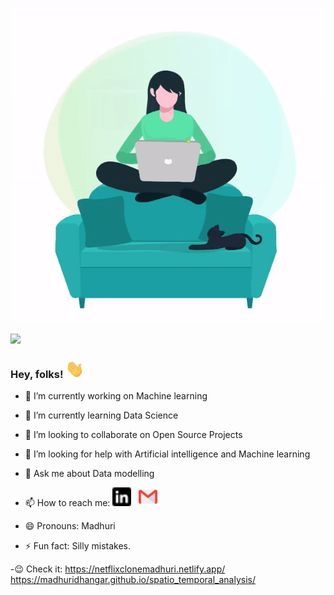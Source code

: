 ![Madhuri Dhangar header](https://github.com/madhuridhangar/madhuridhangar/blob/main/Gif.gif)

![](https://komarev.com/ghpvc/?username=madhuridhangar&color=yellow)
### Hey, folks! <img src="https://github.com/madhuridhangar/madhuridhangar/blob/main/wave.gif" width="30px">

<!--
**madhuridhangar/madhuridhangar** is a ✨ _special_ ✨ repository because its `README.md` (this file) appears on your GitHub profile.

Here are some ideas to get you started:-->

- 🔭 I’m currently working on Machine learning
- 🌱 I’m currently learning Data Science
- 👯 I’m looking to collaborate on Open Source Projects
- 🤔 I’m looking for help with Artificial intelligence and Machine learning
- 💬 Ask me about Data modelling
- 📫 How to reach me:   <a href="https://www.linkedin.com/in/madhuri-dhangar"><img height="30" src="https://github.com/madhuridhangar/madhuridhangar/blob/main/linkedin.png"></a>&nbsp;&nbsp;
      <a href= "mailto:madhuridhangar11@gmail.com"> <img height="30" src="https://github.com/madhuridhangar/madhuridhangar/blob/main/gmail.png"></a>&nbsp;&nbsp;

- 😄 Pronouns: Madhuri
- ⚡ Fun fact: Silly mistakes.

-😉 Check it: https://netflixclonemadhuri.netlify.app/
https://madhuridhangar.github.io/spatio_temporal_analysis/
